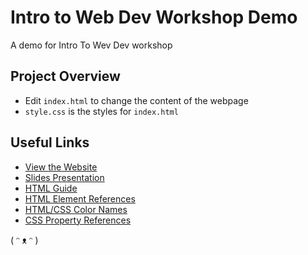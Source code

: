 # Intro to Web Dev Workshop Demo

A demo for Intro To Wev Dev workshop

## Project Overview

- Edit `index.html` to change the content of the webpage
- `style.css` is the styles for `index.html`

## Useful Links

- [View the Website](https://charliexu07.github.io/Intro-Web-Dev-Glitch-Workshop/index.html)
- [Slides Presentation](https://docs.google.com/presentation/d/1bhsof1HcEjI6fJrIN9rho7aEH8HVaZcdPw6nt9Ul-2k/edit?usp=sharing)
- [HTML Guide](https://www.w3schools.com/html/html_intro.asp)
- [HTML Element References](https://www.w3schools.com/tags/)
- [HTML/CSS Color Names](https://www.w3schools.com/colors/colors_names.asp)
- [CSS Property References](https://www.w3schools.com/cssref/default.asp)

( ᵔ ᴥ ᵔ )
